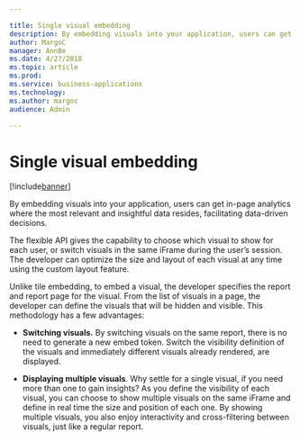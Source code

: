 ```yaml
---

title: Single visual embedding
description: By embedding visuals into your application, users can get in-page analytics where the most relevant and insightful data resides, facilitating data-driven decisions.
author: MargoC
manager: AnnBe
ms.date: 4/27/2018
ms.topic: article
ms.prod: 
ms.service: business-applications
ms.technology: 
ms.author: margoc
audience: Admin

---
```

#  Single visual embedding




[!include[banner](../../../includes/banner.md)]

By embedding visuals into your application, users can get in-page analytics
where the most relevant and insightful data resides, facilitating data-driven
decisions.

The flexible API gives the capability to choose which visual to show for each
user, or switch visuals in the same iFrame during the user’s session. The
developer can optimize the size and layout of each visual at any time using the
custom layout feature.

Unlike tile embedding, to embed a visual, the developer specifies the report and
report page for the visual. From the list of visuals in a page, the developer
can define the visuals that will be hidden and visible. This methodology has a
few advantages:

-   **Switching visuals.** By switching visuals on the same report, there is no
    need to generate a new embed token. Switch the visibility definition of the
    visuals and immediately different visuals already rendered, are displayed.

-   **Displaying multiple visuals**. Why settle for a single visual, if you need
    more than one to gain insights? As you define the visibility of each visual,
    you can choose to show multiple visuals on the same iFrame and define in
    real time the size and position of each one. By showing multiple visuals,
    you also enjoy interactivity and cross-filtering between visuals, just like
    a regular report.
